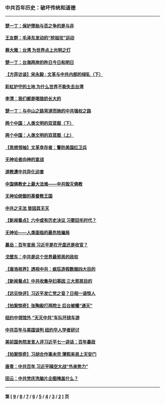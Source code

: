 ### 中共百年历史：破坏传统和道德
---
#### [楚一丁：保护堕胎与否之争的是与非](../../pages/nf1176114/n13815642.md?01080430) 
#### [王友群：毛泽东发动的“挖祖坟”运动](../../pages/nf1176114/n13723639.md?01080430) 
#### [蔡大雅：台湾 为世界点上光明之灯](../../pages/nf1176114/n13531530.md?01080430) 
#### [楚一丁：台海两岸的昨日今日和明日](../../pages/nf1176114/n13531468.md?01080430) 
#### [【方菲访谈】宋永毅 : 文革与中共内部的倾轧（下）](../../pages/nf1176114/n13486836.md?01080430) 
#### [彩虹护守的土地 为什么世界不能失去台湾](../../pages/nf1176114/n13476849.md?01080430) 
#### [李清：我们都是喝狼奶长大的](../../pages/nf1176114/n13471478.md?01080430) 
#### [楚一丁：与中山之路背道而驰的中共强权之路](../../pages/nf1176114/n13437270.md?01080430) 
#### [两个中国：人类文明的双蓝图（下）](../../pages/nf1176114/n13423132.md?01080430) 
#### [两个中国：人类文明的双蓝图（上）](../../pages/nf1176114/n13422687.md?01080430) 
#### [【思想领袖】文革幸存者：警防美国红卫兵](../../pages/nf1176114/n13339289.md?01080430) 
#### [无神论者向神的宣战](../../pages/nf1176114/n13281535.md?01080430) 
#### [道教遭中共异化迫害](../../pages/nf1176114/n13281463.md?01080430) 
#### [中国佛教史上最大法难——中共毁灭佛教](../../pages/nf1176114/n13281397.md?01080430) 
#### [无神论统御的基督教王国](../../pages/nf1176114/n13281280.md?01080430) 
#### [中共之无法 皆因其无天](../../pages/nf1176114/n13281088.md?01080430) 
#### [【新闻看点】六中或有历史决议 习要回毛时代？](../../pages/nf1176114/n13222895.md?01080430) 
#### [无神论——人类面临的最危险骗局](../../pages/nf1176114/n13196137.md?01080430) 
#### [慕岳：百年变局 习近平是在开盘还是收官？](../../pages/nf1176114/n13206516.md?01080430) 
#### [戈壁东：中共是这个世界最邪恶的政权](../../pages/nf1176114/n13085641.md?01080430) 
#### [【唐浩视界】透视中共：疯狂造假数据四大目的](../../pages/nf1176114/n13080590.md?01080430) 
#### [【新闻看点】中共收集孕妇基因 三大邪恶目的](../../pages/nf1176114/n13077182.md?01080430) 
#### [【远见快评】习近平发亡党之音？日相一语惊人](../../pages/nf1176114/n13074809.md?01080430) 
#### [【拍案惊奇】张陶殴打两院士 后台被曝“通天”](../../pages/nf1176114/n13070496.md?01080430) 
#### [纽约中领馆外 “天灭中共”车队环绕车游](../../pages/nf1176114/n13070693.md?01080430) 
#### [中共百年与美国误判 纽约华人学者研讨](../../pages/nf1176114/n13067969.md?01080430) 
#### [美前国务院发言人评习近平七一讲话：百年暴政](../../pages/nf1176114/n13066986.md?01080430) 
#### [【拍案惊奇】习胡合作事未完 薄熙来弟上天安门](../../pages/nf1176114/n13065867.md?01080430) 
#### [唐青：中共百年 习近平隔空大战“外来势力”](../../pages/nf1176114/n13065976.md?01080430) 
#### [田云：中共党庆洗脑片企图掩盖什么？](../../pages/nf1176114/n13064395.md?01080430) 

---
#### 第 [ [9](./9.md?01080430) / [8](./8.md?01080430) / [7](./7.md?01080430) / [6](./6.md?01080430) / [5](./5.md?01080430) / [4](./4.md?01080430) / [3](./3.md?01080430) / [2](./2.md?01080430) ] 页
